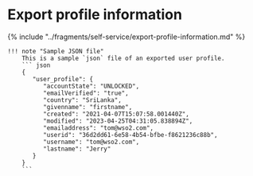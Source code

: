 # Export profile information

{% include "../fragments/self-service/export-profile-information.md" %}

    !!! note "Sample JSON file"
        This is a sample `json` file of an exported user profile.
        ``` json
        {
           "user_profile": {
              "accountState": "UNLOCKED",
              "emailVerified": "true",
              "country": "SriLanka",
              "givenname": "firstname",
              "created": "2021-04-07T15:07:58.001440Z",
              "modified": "2023-04-25T04:31:05.838894Z",
              "emailaddress": "tom@wso2.com",
              "userid": "36d2dd61-6e58-4b54-bfbe-f8621236c88b",
              "username": "tom@wso2.com",
              "lastname": "Jerry"
           }
        }
        ```